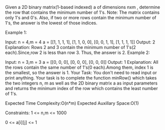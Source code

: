 Given a 2D binary matrix(1-based indexed) a of dimensions nxm , determine the row that contains the minimum number of 1's.
Note: The matrix contains only 1's and 0's. Also, if two or more rows contain the minimum number of 1's, the answer is the lowest of those indices.

Example 1:

Input:
n = 4,m = 4
a = [[1, 1, 1, 1],
     [1, 1, 0, 0], 
     [0, 0, 1, 1],
     [1, 1, 1, 1]]
Output:
2
Explanation:
Rows 2 and 3 contain the minimum number 
of 1's(2 each).Since,row 2 is less than row 3.
Thus, the answer is 2.
Example 2:

Input:
n = 3,m = 3
a = [[0, 0, 0],
     [0, 0, 0],
     [0, 0, 0]]
Output:
1
Explanation:
All the rows contain the same number 
of 1's(0 each).Among them, index 1 
is the smallest, so the answer is 1.
Your Task:
You don't need to read input or print anything. Your task is to complete the function minRow() which takes the two integers n, m as well as the 2D binary matrix a as input parameters and returns the minimum index of the row which contains the least number of 1's.

Expected Time Complexity:O(n*m)
Expected Auxillary Space:O(1)

Constraints:
1 <= n,m <= 1000

0 <= a[i][j] <= 1
